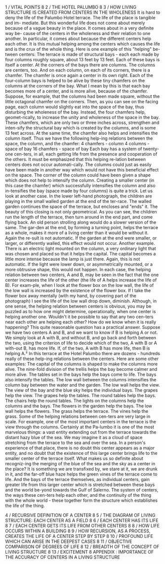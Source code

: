1 / VITAL POINTS	8
2 / THE HOTEL PALUMBO	8
3 / HOW LIVING STRUCTURE IS CREATED FROM CENTERS IN THE WHOLENESS
It is hard to deny the life of the Palumbo Hotel
terrace. The life of the place is tangible and im-
mediate. But this wonderful life does not come
about merely because of a vague beauty in the
place. It comes about in a very
definite way be-
cause of the centers in the wholeness and their
relation to one another. In particular, it comes
about because the different centers help each other.
It is this mutual helping among the centers
which causes the life and is the crux of the whole
thing. Here is one example of this "helping" be-
tween centers: The terrace is made of structural
bays -  each
each made by four columns roughly square, about 13 feet by 13 feet. Each of these bays is itself a center. At the corners of the bays there are columns. The columns are centers, too. And on each column, on each of its corners, there is a chamfer. The chamfer is once again a center in its own right.
Each of the four-column bays is helped to be alive by these tiny chamfers on the columns at the corners of the bay. What I mean by this is that each bay becomes more of a center, and is more alive, because of the chamfer. Suppose, for example, that the columns had been made square, without the little octagonal chamfer on the corners. Then, as you can see on the facing page, each column would slightly eat into the space of the bay, thus disturbing the wholeness of the bay. Instead, the four chamfers help, geomet-rically, to increase the unity and wholeness of the space in the bay. These chamfers, which are only two or three inches across, strengthen and inten-sify the structural bay which is created by the columns, and is some 13 feet across. At the same time, the chamfer also helps and intensifies the column itself. Thus we have the following help-ing relations between the space, the column, and the chamfer:
4 chamfers - column
4 columns - space of bay
16 chamfers - space of bay
Each bay has a system of twenty-one cen-ters, in all, each getting life from the presence and cooperation of the others.
It must be emphasized that this helping re-lation between centers does not occur automati-cally. The columns could just as easily have been made in another way which would not have this beneficial effect on the space. The corner of the column could have been given a shape which does not help to intensify the column. Creating a smaller center (in this case the chamfer) which successfully intensifies the column and also in-tensifies the bay (space made by four columns) is quite a trick.
Let us look at another case. In the lower left-hand photograph, the children are playing in the small walled garden at the end of the ter-race. The walled garden continues the space of the terrace, but encloses and "ends" it. The beauty of this closing is not only geometrical. As you can see, the children run the length of the terrace, then turn around in the end part, and come flying back. An old person strolling along would do a slower version of the same. The gar-den at the end, by forming a turning point, helps the terrace as a whole, makes it more of a living center than it would be without it. Again the re-sult is not automatic. If the garden at the end were smaller, or larger, or differently walled, this effect would not occur.
Another example. There is an electric light mounted on the column, a very ordinary light that was chosen and placed so that it helps the capital. The capital becomes a little more intense because the lamp is just there. Again, this is not automatic. If the light were lower down, or asymmetrically mounted, or a more obtrusive shape, this would not happen.
In each case, the helping relation between two centers, A and B, may be seen in the fact that the one center increases the life of the other (the life of A helps increase the life of B). For exam-ple, when I look at the flower box on the low wall, the life of the low wall is increased by the existence of the flower box. If I take the flower box away mentally (with my hand, by covering part of the photograph) I see the life of the low wall drop down, diminish.
Although, in one sense, the helping relation between centers is obvious, you may be puzzled as to how one might determine, operationally, when one center is helping another one.
Wouldn't it be possible to say that any two cen-ters near each other are helping each other? How do we know when it is really happening? This quite reasonable question has a practical answer.
Suppose we have two centers A and B, and we want to know if B is helping A or not. We simply look at A with B, and without B, and go back and forth between the two, using the criterion of life to decide which of the two, A with B or A with-out B, has more life. If, of the two, A with B has more life, then B is helping A.²
In this terrace at the Hotel Palumbo there are dozens - hundreds really of these help-ing relations between the centers. Here are some
other examples:
The capital of the columns is shaped to make the columns more alive.
The nine-fold division of the trellis helps the bay become calmer and more alive.
The tables set in the bays help the bays come to life.
The bays also intensify the tables.
The low wall between the columns intensifies the column bay between the water and the garden.
The low wall helps the view.
The view of the bay and the blue sky helps the individual bays.
The grapes help the view.
The grapes help the tables.
The round tables help the bays.
The chairs help the round tables.
The lights on the columns help the columns and the bays.
The flowers in the garden help the bays.
The low wall helps the flowers.
The grass helps the terrace.
The vines help the grass.
Some of the helping relations between cen-ters are very large in scale. For example, one of the most important centers in the terrace is the view through the columns. Certainly at the Pa-lumbo it is one of the most marvelous things: a vast entity extending out from the terrace towards the distant hazy blue of the sea. We may imagine it as a cloud of space stretching from the terrace to the sea and over the sea. In a person's experience of that place, there is no doubt this center appears as a major entity, and no doubt that the existence of this large center brings life to the smaller center of the terrace itself.
What makes us so definite about recogniz-ing the merging of the blue of the sea and the sky as a center in the place? It is something we are transfixed by, we stare at it, we are drunk in it, and the far-off blue haze helps the green vines of the terrace come to life. And the bays of the terrace themselves, as individual centers, gain greater life from this larger center which is stretched between these bays and the world be-yond towards the Gulf of Salerno.
The system of centers, the ways these cen-ters help each other, and the continuity of the thing with the whole world - these together form the structure which establishes the life of the thing.

4 / RECURSIVE DEFINITION OF A CENTER	8
5 / THE DIAGRAM OF LIVING STRUCTURE: EACH CENTER AS A FIELD	8
6 / EACH CENTER HAS ITS LIFE	8
7 / EACH CENTER GETS ITS LIFE FROM OTHER CENTERS	8
8 / HOW LIFE OCCURS WITHIN A BUILDING	8
9 / HOW RECURSION, AS A PROCESS, CREATES THE LIFE OF A CENTER STEP BY STEP	8
10 / PROFOUND LIFE WHICH CAN ARISE IN THE DEEPEST CASES	8
11 / OBJECTIVE COMPARISON OF DEGREES OF LIFE	8
12 / BREADTH OF THE CONCEPT OF LIVING STRUCTURE	8
13 / EXCITEMENT	8
APPENDIX : IMPORTANCE OF THE ACCURACY OF CENTERS IN A LIVING STRUCTURE
